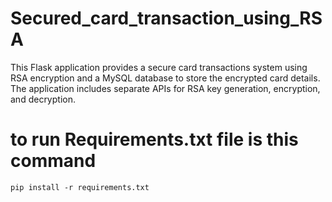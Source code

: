 # Secured_card_transaction_using_RSA

 This Flask application provides a secure card transactions system using RSA encryption and a MySQL database to store the encrypted card details. The application includes separate APIs for RSA key generation, encryption, and decryption.

# to run Requirements.txt file is this command

    pip install -r requirements.txt
